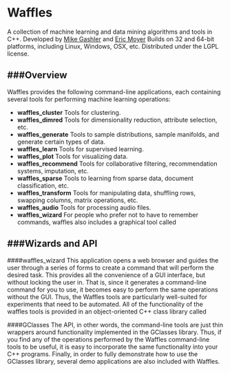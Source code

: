 Waffles
=======

A collection of machine learning and data mining algorithms and tools in C++. Developed by [Mike Gashler](mailto:mikegashler@gmail.com) and [Eric Moyer](mailto:eric_moyer@yahoo.com)
Builds on 32 and 64-bit platforms, including Linux, Windows, OSX, etc. Distributed under the LGPL license.

###Overview
--

Waffles provides the following command-line applications, each containing several tools for performing machine learning operations:

- **waffles_cluster** Tools for clustering.
- **waffles_dimred** Tools for dimensionality reduction, attribute selection, etc.
- **waffles_generate** Tools to sample distributions, sample manifolds, and generate certain types of data.
- **waffles_learn** Tools for supervised learning.
- **waffles_plot** Tools for visualizing data.
- **waffles_recommend** Tools for collaborative filtering, recommendation systems, imputation, etc.
- **waffles_sparse** Tools to learning from sparse data, document classification, etc.
- **waffles_transform** Tools for manipulating data, shuffling rows, swapping columns, matrix operations, etc.
- **waffles_audio** Tools for processing audio files.
- **waffles_wizard** For people who prefer not to have to remember commands, waffles also includes a graphical tool called

###Wizards and API
--

####waffles_wizard
This application opens a web browser and guides the user through a series of forms to create a command that will perform the desired task. This provides all the convenience of a GUI interface, but without locking the user in. That is, since it generates a command-line command for you to use, it becomes easy to perform the same operations without the GUI. Thus, the Waffles tools are particularly well-suited for experiments that need to be automated.
All of the functionality of the waffles tools is provided in an object-oriented C++ class library called

####GClasses
The API, in other words, the command-line tools are just thin wrappers around functionality implemented in the GClasses library. Thus, if you find any of the operations performed by the Waffles command-line tools to be useful, it is easy to incorporate the same functionality into your C++ programs.
Finally, in order to fully demonstrate how to use the GClasses library, several demo applications are also included with Waffles.